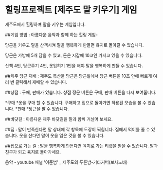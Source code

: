 # 힐링프로젝트 [제주도 말 키우기] 게임
제주도에서 힐링하며 말을 키우는 게임입니다.

##게임 방법 : 
아름다운 음악과 함께 하는 힐링 게임-

당근을 키우고 말을 산책시켜 말을 행복하게 만들면 육지로 돌아갈 수 있습니다.

당근은 가방에 5개 담을 수 있고, 돈은 지갑에 10코인 가지고 있을 수 있습니다.

산책 4번, 당근주기 4번, 옷입히기 1번을 해야 말을 행복하게 만들 수 있습니다.

##제주 당근 재배 : 
제주도 특산물 당근은 당근밭에서 당근 버튼을 10초 안에 빠르게 여러 번 클릭해서 재배할 수 있습니다.

##상점 : 
구매, 판매가 있습니다. 상점 정문 버튼은 구매, 판매 버튼을 다시 보여줍니다.

*구매
 *옷을 구매 할 수 있습니다. 구매하고 집으로 돌아가면 적용된 모습을 볼 수 있습니다.
*판매
 *당근을 팔 수 있습니다.

##바닷길 : 
아름다운 제주 바닷길을 말과 함께 거닐어 보세요.

##집 : 
말이 만족한다면 말 상태에 각 항목에 도장이 찍힙니다.
집에서 먹이를 줄 수 있습니다.
옷을 산다면 말이 옷을 입은 것을 볼 수 있습니다.

##집으로 가는 길 : 
말을 행복하게 만든다면 육지로 가는 티켓을 받을 수 있습니다.
말과 친구가 되고 육지로 돌아가세요.






음악 - youtube 채널 '이준범' _ 제주도의 푸른밤-기타커버(보사노바)
